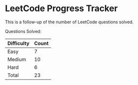 # LeetCode Progress Tracker

This is a follow-up of the number of LeetCode questions solved.

Questions Solved:

Difficulty   | Count
------------ | -----
Easy         | 7
Medium       | 10
Hard         | 6
Total        | 23

